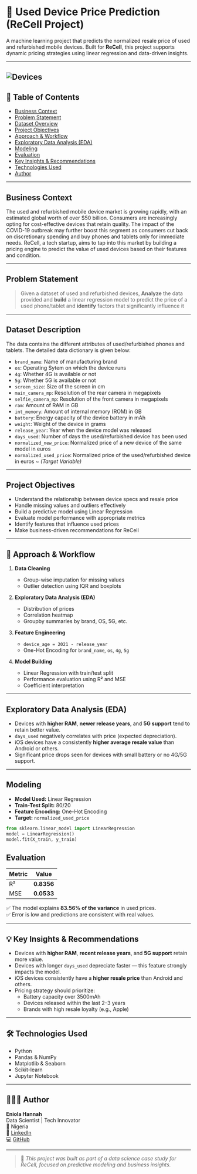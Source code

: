 # 📱 Used Device Price Prediction (ReCell Project)

A machine learning project that predicts the normalized resale price of used and refurbished mobile devices. Built for **ReCell**, this project supports dynamic pricing strategies using linear regression and data-driven insights.

---
![Devices](https://github.com/user-attachments/assets/f5ac57a5-26ca-4856-8bc0-f701a6773c80)
---
## 📌 Table of Contents

- [Business Context](#business-context)
- [Problem Statement](#problem-statement)
- [Dataset Overview](#dataset-overview)
- [Project Objectives](#project-objectives)
- [Approach & Workflow](#approach--workflow)
- [Exploratory Data Analysis (EDA)](#exploratory-data-analysis-eda)
- [Modeling](#modeling)
- [Evaluation](#evaluation)
- [Key Insights & Recommendations](#key-insights--recommendations)
- [Technologies Used](#technologies-used)
- [Author](#author)

---

## Business Context

The used and refurbished mobile device market is growing rapidly, with an estimated global worth of over $50 billion. Consumers are increasingly opting for cost-effective devices that retain quality. The impact of the COVID-19 outbreak may further boost this segment as consumers cut back on discretionary spending and buy phones and tablets only for immediate needs.
ReCell, a tech startup, aims to tap into this market by building a pricing engine to predict the value of used devices based on their features and condition.

---

## Problem Statement

> Given a dataset of used and refurbished devices, **Analyze** the data provided and **build** a linear regression model to predict the price of a used phone/tablet and **identify** factors that significantly influence it

---

## Dataset Description

The data contains the different attributes of used/refurbished phones and tablets. The detailed data dictionary is given below:

- `brand_name`: Name of manufacturing brand
- `os`: Operating Sytem on which the device runs
- `4g`: Whether 4G is available or not
- `5g`: Whether 5G is available or not
- `screen_size`: Size of the screen in cm
- `main_camera_mp`: Resolution of the rear camera in megapixels
- `selfie_camera_mp`: Resolution of the front camera in megapixels
- `ram`: Amount of RAM in GB
- `int_memory`: Amount of internal memory (ROM) in GB
- `battery`: Energy capacity of the device battery in mAh
- `weight`: Weight of the device in grams
- `release_year`: Year when the device model was released
- `days_used`: Number of days the used/refurbished device has been used
- `normalized_new_price`: Normalized price of a new device of the same model in euros
- `normalized_used_price`: Normalized price of the used/refurbished device in euros ~ *(Target Variable)*

---

## Project Objectives

- Understand the relationship between device specs and resale price
- Handle missing values and outliers effectively
- Build a predictive model using Linear Regression
- Evaluate model performance with appropriate metrics
- Identify features that influence used prices
- Make business-driven recommendations for ReCell

---

## 🔄 Approach & Workflow

1. **Data Cleaning**  
   - Group-wise imputation for missing values  
   - Outlier detection using IQR and boxplots  

2. **Exploratory Data Analysis (EDA)**  
   - Distribution of prices  
   - Correlation heatmap  
   - Groupby summaries by brand, OS, 5G, etc.  

3. **Feature Engineering**  
   - `device_age = 2021 - release_year`  
   - One-Hot Encoding for `brand_name`, `os`, `4g`, `5g`

4. **Model Building**  
   - Linear Regression with train/test split  
   - Performance evaluation using R² and MSE  
   - Coefficient interpretation

---

## Exploratory Data Analysis (EDA)

- Devices with **higher RAM**, **newer release years**, and **5G support** tend to retain better value.
- `days_used` negatively correlates with price (expected depreciation).
- iOS devices have a consistently **higher average resale value** than Android or others.
- Significant price drops seen for devices with small battery or no 4G/5G support.

---

## Modeling

- **Model Used:** Linear Regression
- **Train-Test Split:** 80/20
- **Feature Encoding:** One-Hot Encoding
- **Target:** `normalized_used_price`

```python
from sklearn.linear_model import LinearRegression
model = LinearRegression()
model.fit(X_train, y_train)
```

## Evaluation

| Metric | Value    |
|--------|----------|
| R²     | **0.8356** |
| MSE    | **0.0533** |

✅ The model explains **83.56% of the variance** in used prices.  
✅ Error is low and predictions are consistent with real values.

---

## 💡 Key Insights & Recommendations

- Devices with **higher RAM**, **recent release years**, and **5G support** retain more value.
- Devices with longer `days_used` depreciate faster — this feature strongly impacts the model.
- iOS devices consistently have a **higher resale price** than Android and others.
- Pricing strategy should prioritize:
  - Battery capacity over 3500mAh
  - Devices released within the last 2–3 years
  - Brands with high resale loyalty (e.g., Apple)

---

## 🛠 Technologies Used

- Python
- Pandas & NumPy
- Matplotlib & Seaborn
- Scikit-learn
- Jupyter Notebook

---

## 👩🏽‍💻 Author
**Eniola Hannah**  
Data Scientist | Tech Innovator  
📍 Nigeria  
🔗 [LinkedIn](https://www.linkedin.com/in/eniolahannah)  
💻 [GitHub](https://github.com/eniolahannah)

---

> 📁 *This project was built as part of a data science case study for ReCell, focused on predictive modeling and business insights.*
